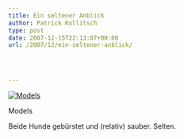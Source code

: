 ```yaml
---
title: Ein seltener Anblick
author: Patrick Kollitsch
type: post
date: 2007-12-15T22:13:07+00:00
url: /2007/12/ein-seltener-anblick/




---
```

<div class="flickr">
  <a href="http://www.flickr.com/photos/schreibblogade/2115117642/" title="Models"><img src="//farm3.static.flickr.com/2040/2115117642_216bd15463.jpg" alt="Models" /></a></p> 
  
  <p>
    Models
  </p>
</div>

Beide Hunde geb&uuml;rstet und (relativ) sauber. Selten.